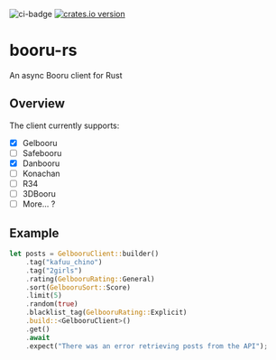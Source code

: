 ![ci-badge][] [![crates.io version]][crates.io link] 
# booru-rs
An async Booru client for Rust

##  Overview
The client currently supports:
- [x] Gelbooru
- [ ] Safebooru
- [x] Danbooru
- [ ] Konachan
- [ ] R34
- [ ] 3DBooru
- [ ] More... ?

## Example
```rust
let posts = GelbooruClient::builder()
    .tag("kafuu_chino")
    .tag("2girls")
    .rating(GelbooruRating::General)
    .sort(GelbooruSort::Score)
    .limit(5)
    .random(true)
    .blacklist_tag(GelbooruRating::Explicit)
    .build::<GelbooruClient>()
    .get()
    .await
    .expect("There was an error retrieving posts from the API");
```

[ci-badge]: https://img.shields.io/github/actions/workflow/status/ajiiisai/booru-rs/ci.yml?branch=main
[crates.io link]: https://crates.io/crates/booru-rs
[crates.io version]: https://img.shields.io/crates/v/booru-rs.svg?style=flat-square

